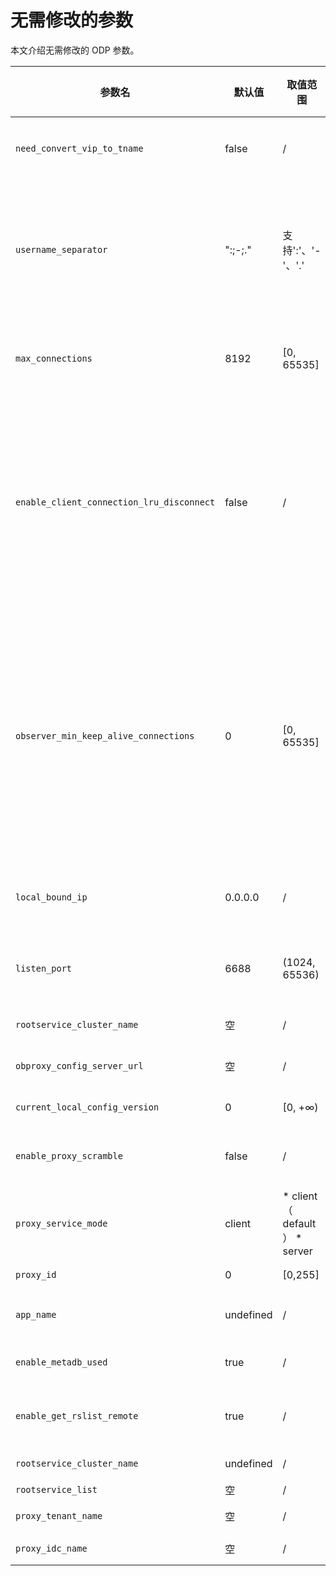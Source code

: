 无需修改的参数 
============================

本文介绍无需修改的 ODP 参数。 


|                    参数名                    |    默认值    |                                                                      取值范围                                                                       | 是否需重启 |                                                                                             说明                                                                                             |
|-------------------------------------------|-----------|-------------------------------------------------------------------------------------------------------------------------------------------------|-------|--------------------------------------------------------------------------------------------------------------------------------------------------------------------------------------------|
| `need_convert_vip_to_tname`               | false     | /                                                                                                                                               | false | 是否将 VIP 转换为租户名。                                                                                                                                                                            |
| `username_separator`                      | ":;-;."   | 支持':'、'-'、'.'                                                                                                                                   | false | 客户端连接 ODP 时使用的用户名。多个用户名使用英文逗号（,）分隔。                                                                                                                                                        |
| `max_connections`                         | 8192      | \[0, 65535\]                                                                                                                                    | false | ODP 允许使用的fd最大值, ODP 内部使用。                                                                                                                                                                  |
| `enable_client_connection_lru_disconnect` | false     | /                                                                                                                                               | false | 客户端连接数达到上限时是否断开连接。 * true 表示断开 lru client session。   * false 表示断开新建的 client session。    |
| `observer_min_keep_alive_connections`     | 0         | \[0, 65535\]                                                                                                                                    | false | server session 池 中 keep alive 连接数的最小值。如果 server session 已经超时, 但是 keep alive 队列中 server session 尚未达到下限, 则不断连接, 重置时间。                                                                        |
| `local_bound_ip`                          | 0.0.0.0   | /                                                                                                                                               | true  | ODP 本地 IP。此参数为启动参数。                                                                                                                                                                        |
| `listen_port`                             | 6688      | (1024, 65536)                                                                                                                                   | true  | ODP 的监听端口。此参数为启动参数。                                                                                                                                                                        |
| `rootservice_cluster_name`                | 空         | /                                                                                                                                               | true  | 默认集群名。                                                                                                                                                                                     |
| `obproxy_config_server_url`               | 空         | /                                                                                                                                               | true  | 此参数为启动 ODP 的参数。                                                                                                                                                                            |
| `current_local_config_version`            | 0         | \[0, +∞)                                                                                                                                        | false | 当前配置版本号。                                                                                                                                                                                   |
| `enable_proxy_scramble`                   | false     | /                                                                                                                                               | false | 是否需要启用 ODP 的挑战随机数 。                                                                                                                                                                        |
| `proxy_service_mode`                      | client    | * client（ default ）    <!-- --> * server    | true  | ODP 部署和服务模式。                                                                                                                                                                               |
| `proxy_id`                                | 0         | \[0,255\]                                                                                                                                       | true  | ODP ID 标识。                                                                                                                                                                                 |
| `app_name`                                | undefined | /                                                                                                                                               | true  | ODP 服务的应用名。                                                                                                                                                                                |
| `enable_metadb_used`                      | true      | /                                                                                                                                               | true  | 是否开启 MetaDB 访问。                                                                                                                                                                            |
| `enable_get_rslist_remote`                | true      | /                                                                                                                                               | true  | 是否从 config server 获取 rslist。                                                                                                                                                               |
| `rootservice_cluster_name`                | undefined | /                                                                                                                                               | true  | 默认集群名。                                                                                                                                                                                     |
| `rootservice_list`                        | 空         | /                                                                                                                                               | true  | rslist                                                                                                                                                                                     |
| `proxy_tenant_name`                       | 空         | /                                                                                                                                               | true  | 默认租户名。                                                                                                                                                                                     |
| `proxy_idc_name`                          | 空         | /                                                                                                                                               | true  | ODP IDC 名。                                                                                                                                                                                 |


